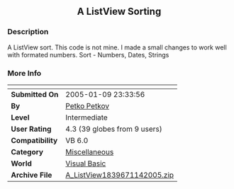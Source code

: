 ﻿<div align="center">

## A ListView Sorting


</div>

### Description

A ListView sort. This code is not mine. I made a small changes to work well with formated numbers. Sort - Numbers, Dates, Strings
 
### More Info
 


<span>             |<span>
---                |---
**Submitted On**   |2005-01-09 23:33:56
**By**             |[Petko Petkov](https://github.com/Planet-Source-Code/PSCIndex/blob/master/ByAuthor/petko-petkov.md)
**Level**          |Intermediate
**User Rating**    |4.3 (39 globes from 9 users)
**Compatibility**  |VB 6\.0
**Category**       |[Miscellaneous](https://github.com/Planet-Source-Code/PSCIndex/blob/master/ByCategory/miscellaneous__1-1.md)
**World**          |[Visual Basic](https://github.com/Planet-Source-Code/PSCIndex/blob/master/ByWorld/visual-basic.md)
**Archive File**   |[A\_ListView1839671142005\.zip](https://github.com/Planet-Source-Code/petko-petkov-a-listview-sorting__1-58273/archive/master.zip)








